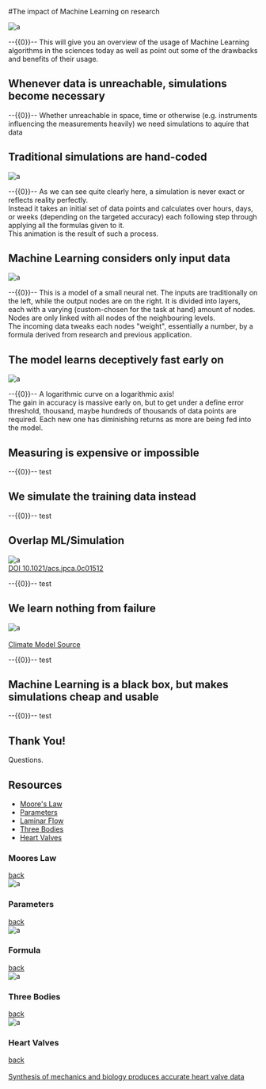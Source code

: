 <!--

author: Alexander Buhl
email: alexander.buhl@student.tu-freiberg.de
version: 1.0.1
language: en
narrator: english male

-->
#The impact of Machine Learning on research

![a](img/neural_network.png)<!--class="title-img"
style=" width: 90%; "-->

--{{0}}--
This will give you an overview of the usage of Machine Learning algorithms in the sciences today as well as point out some of the drawbacks and benefits of their usage.

## Whenever data is unreachable, simulations become necessary

--{{0}}--
Whether unreachable in space, time or otherwise (e.g. instruments influencing the measurements heavily) we need simulations to aquire that data

## Traditional simulations are hand-coded

![a](img/Flow_around_a_wing.gif)<!--class="title-img"
style=" width: 90%; "-->

--{{0}}--
As we can see quite clearly here, a simulation is never exact or reflects reality perfectly. <br/>Instead it takes an initial set of data points and calculates over hours, days, or weeks (depending on the targeted accuracy) each following step through applying all the formulas given to it. <br/>This animation is the result of such a process.

## Machine Learning considers only input data

![a](img/neural_network.png)<!--class="title-img"
style=" width: 90%; "-->

--{{0}}--
This is a model of a small neural net. The inputs are traditionally on the left, while the output nodes are on the right. It is divided into layers, each with a varying (custom-chosen for the task at hand) amount of nodes. Nodes are only linked with all nodes of the neighbouring levels.<br/>The incoming data tweaks each nodes "weight", essentially a number, by a formula derived from research and previous application.

## The model learns deceptively fast early on

![a](img/mean_absolute_error.png)<!--width="90%"-->

--{{0}}--
A logarithmic curve on a logarithmic axis!<br/>The gain in accuracy is massive early on, but to get under a define error threshold, thousand, maybe hundreds of thousands of data points are required. Each new one has diminishing returns as more are being fed into the model.

## Measuring is expensive or impossible

--{{0}}--
test

## We simulate the training data instead

--{{0}}--
test

## Overlap ML/Simulation

![a](img/overlap_model_ML.png)<!--width="90%"-->
<br/>[DOI 10.1021/acs.jpca.0c01512](https://pubs.acs.org/doi/10.1021/acs.jpca.0c01512)

--{{0}}--
test

## We learn nothing from failure

![a](img/parameters.png)<!--width="90%"-->
<br/><br/>[Climate Model Source](https://github.com/glwagner/OceanTurb.jl)

--{{0}}--
test

## Machine Learning is a black box, but makes simulations cheap and usable

--{{0}}--
test

## Thank You!

Questions.

## Resources
* [Moore's Law](#Moores-Law)<br/>
* [Parameters](#Parameters)<br/>
* [Laminar Flow](#Formula)<br/>
* [Three Bodies](#Three-Bodies)<br/>
* [Heart Valves](#Heart-Valves)
### Moores Law
[back](#Resources)<br/>
![a](img/Moores_Law.png)<!--width="90%"-->
### Parameters
[back](#Resources)<br/>
![a](img/parameters.png)<!--width="90%"-->
### Formula
[back](#Resources)<br/>
![a](img/speed_laminar_flow.png)<!--width="90%"-->
### Three Bodies
[back](#Resources)<br/>
![a](img/three_bodies_tr.PNG)<!--width="90%"-->
### Heart Valves
[back](#Resources)<br/><br/>
[Synthesis of mechanics and biology produces accurate heart valve data](https://www.nature.com/articles/s41598-019-54707-9)
